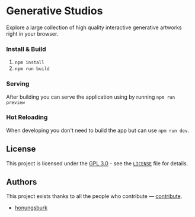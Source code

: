 # Generative Studios

Explore a large collection of high quality interactive generative artworks right in your browser.

### Install & Build

1. `npm install`
2. `npm run build`

### Serving

After building you can serve the application using by running `npm run preview`

### Hot Reloading

When developing you don't need to build the app but can use `npm run dev`.

## **License**

This project is licensed under the [GPL 3.0](https://opensource.org/licenses/GPL-3.0) - see the [`LICENSE`](LICENSE) file for details.

## **Authors**

This project exists thanks to all the people who contribute — [contribute](CONTRIBUTING.md).

- [honungsburk](https://github.com/honungsburk)
